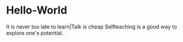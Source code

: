 # Hello-World
It is never too late to learn|Talk is cheap
Selfteaching is a good way to explore one's potential.
